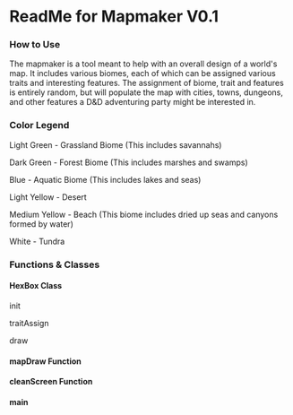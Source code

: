 <h1>ReadMe for Mapmaker V0.1</h1>

<h3>How to Use</h3>
<p>The mapmaker is a tool meant to help with an overall design of a world's map. It includes various biomes, each of which can be assigned various traits and interesting features. The assignment of biome, trait and features is entirely random, but will populate the map with cities, towns, dungeons, and other features a D&D adventuring party might be interested in.</p>

<h3>Color Legend</h3>
<p>Light Green - Grassland Biome (This includes savannahs)</p>
<p>Dark Green - Forest Biome (This includes marshes and swamps)</p>
<p>Blue - Aquatic Biome (This includes lakes and seas)</p>
<p>Light Yellow - Desert</p>
<p>Medium Yellow - Beach (This biome includes dried up seas and canyons formed by water)</p>
<p>White - Tundra</p>

<h3>Functions & Classes</h3>

<h4>HexBox Class</h4>
<p>init</p>
<p>traitAssign</p>
<p>draw</p>

<h4>mapDraw Function</h4>
<p></p>

<h4>cleanScreen Function</h4>
<p></p>

<h4>main</h4>
<p></p>
